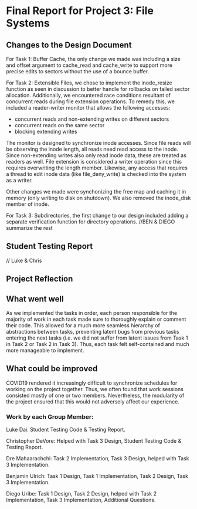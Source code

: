 Final Report for Project 3: File Systems
========================================

## Changes to the Design Document
For Task 1: Buffer Cache, the only change we made was including a size and offset argument to cache_read and cache_write to support more precise edits to sectors without the use of a bounce buffer.

For Task 2: Extensible Files, we chose to implement the inode_resize function as seen in discussion to better handle for rollbacks on failed sector allocation. Additionally, we encountered race conditions resultant of concurrent reads during file extension operations. To remedy this, we included a reader-writer monitor that allows the following accesses:
- concurrent reads and non-extending writes on different sectors
- concurrent reads on the same sector
- blocking extending writes

The monitor is designed to synchronize inode accesses. Since file reads will be observing the inode length, all reads need read access to the inode. Since non-extending writes also only read inode data, these are treated as readers as well. File extension is considered a writer operation since this requires overwriting the length member. Likewise, any access that requires a thread to edit inode data (like file_deny_write) is checked into the system as a writer.

Other changes we made were synchonizing the free map and caching it in memory (only writing to disk on shutdown). We also removed the inode_disk member of inode.

For Task 3: Subdirectories, the first change to our design included adding a separate verification function for directory operations. //BEN & DIEGO summarize the rest

## Student Testing Report
// Luke & Chris


## Project Reflection

## What went well
As we implemented the tasks in order, each person responsible for the majority of work in each task made sure to thoroughly explain or comment their code. This allowed for a much more seamless hierarchy of abstractions between tasks, preventing latent bugs from previous tasks entering the next tasks (i.e. we did not suffer from latent issues from Task 1 in Task 2 or Task 2 in Task 3). Thus, each task felt self-contained and much more manageable to implement.

## What could be improved
COVID19 rendered it increasingly difficult to synchronize schedules for working on the project together. Thus, we often found that work sessions consisted mostly of one or two members. Nevertheless, the modularity of the project ensured that this would not adversely affect our experience.


### Work by each Group Member:
Luke Dai: Student Testing Code & Testing Report.

Christopher DeVore: Helped with Task 3 Design, Student Testing Code & Testing Report.

Dre Mahaarachchi: Task 2 Implementation, Task 3 Design, helped with Task 3 Implementation.

Benjamin Ulrich: Task 1 Design, Task 1 Implementation, Task 2 Design, Task 3 Implementation.

Diego Uribe: Task 1 Design, Task 2 Design, helped with Task 2 Implementation, Task 3 Implementation, Additional Questions.

